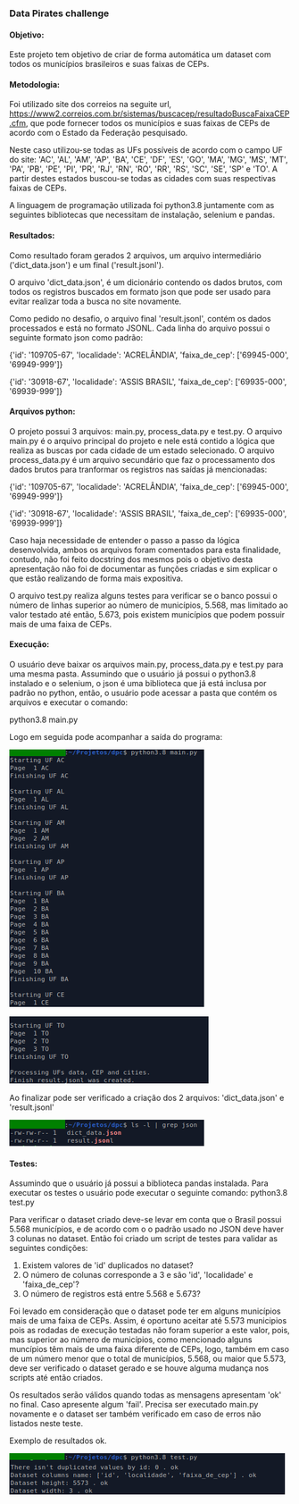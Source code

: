 ### Data Pirates challenge

#### Objetivo:

Este projeto tem objetivo de criar de forma automática um dataset com todos os municípios brasileiros e suas faixas de CEPs.


#### Metodologia:

Foi utilizado site dos correios na seguite url, https://www2.correios.com.br/sistemas/buscacep/resultadoBuscaFaixaCEP.cfm, que pode fornecer todos os municípios e suas faixas de CEPs de acordo com o Estado da Federação pesquisado.

Neste caso utilizou-se todas as UFs possíveis de acordo com o campo UF do site: 'AC', 'AL', 'AM', 'AP', 'BA', 'CE', 'DF', 'ES', 'GO', 'MA', 'MG', 'MS', 'MT', 'PA', 'PB', 'PE', 'PI', 'PR', 'RJ', 'RN', 'RO', 'RR', 'RS', 'SC', 'SE', 'SP' e 'TO'. 
A partir destes estados buscou-se todas as cidades com suas respectivas faixas de CEPs.

A linguagem de programação utilizada foi python3.8 juntamente com as seguintes bibliotecas que necessitam de instalação, selenium e pandas.


#### Resultados:

Como resultado foram gerados 2 arquivos, um arquivo intermediário ('dict_data.json') e um final ('result.jsonl').

O arquivo 'dict_data.json', é um dicionário contendo os dados brutos, com todos os registros buscados em formato json que pode ser usado para evitar realizar toda a busca no site novamente.

Como pedido no desafio, o arquivo final 'result.jsonl', contém os dados processados e está no formato JSONL. Cada linha do arquivo possui o seguinte formato json como padrão:

{'id': '109705-67', 'localidade': 'ACRELÂNDIA', 'faixa_de_cep': ['69945-000', '69949-999']}

{'id': '30918-67', 'localidade': 'ASSIS BRASIL', 'faixa_de_cep': ['69935-000', '69939-999']}

#### Arquivos python:

O projeto possui 3 arquivos: main.py, process_data.py e test.py.
O arquivo main.py é o arquivo principal do projeto e nele está contido a lógica que realiza as buscas por cada cidade de um estado selecionado.
O arquivo process_data.py é um arquivo secundário que faz o processamento dos dados brutos para tranformar os registros nas saídas já mencionadas:

{'id': '109705-67', 'localidade': 'ACRELÂNDIA', 'faixa_de_cep': ['69945-000', '69949-999']}

{'id': '30918-67', 'localidade': 'ASSIS BRASIL', 'faixa_de_cep': ['69935-000', '69939-999']}

Caso haja necessidade de entender o passo a passo da lógica desenvolvida, ambos os arquivos foram comentados para esta finalidade, contudo, não foi feito docstring dos mesmos pois o objetivo desta apresentação não foi de documentar as funções criadas e sim explicar o que estão realizando de forma mais expositiva.

O arquivo test.py realiza alguns testes para verificar se o banco possui o número de linhas superior ao número de municípios, 5.568, mas limitado ao valor testado até então, 5.673, pois existem municípios que podem possuir mais de uma faixa de CEPs.


#### Execução:

O usuário deve baixar os arquivos main.py, process_data.py e test.py para uma mesma pasta.
Assumindo que o usuário já possui o python3.8 instalado e o selenium, o json é uma biblioteca que já está inclusa por padrão no python, então, o usuário pode acessar a pasta que contém os arquivos e executar o comando:

python3.8 main.py

Logo em seguida pode acompanhar a saída do programa:

![inicio.png <](https://github.com/davidkviana/dpc/blob/master/inicio.png)

![fim.png <](https://github.com/davidkviana/dpc/blob/master/fim.png)



Ao finalizar pode ser verificado a criação dos 2 arquivos: 'dict_data.json' e 'result.jsonl'

![results.png <](https://github.com/davidkviana/dpc/blob/master/results.png)

#### Testes:

Assumindo que o usuário já possui a biblioteca pandas instalada.
Para executar os testes o usuário pode executar o seguinte comando: 
python3.8 test.py

Para verificar o dataset criado deve-se levar em conta que o Brasil possui 5.568 municípios, e de acordo com o o padrão usado no JSON deve haver 3 colunas no dataset. Então foi criado um script de testes para validar as seguintes condições:


1. Existem valores de 'id' duplicados no dataset?
2. O número de colunas corresponde a 3 e são 'id', 'localidade' e 'faixa_de_cep'?
3. O número de registros está entre 5.568 e 5.673?


Foi levado em consideração que o dataset pode ter em alguns municípios mais de uma faixa de CEPs. Assim, é oportuno aceitar até 5.573 municipios pois as rodadas de execução testadas não foram superior a este valor, pois, mas superior ao número de municípios, como mencionado alguns muncípios têm mais de uma faixa diferente de CEPs, logo, também em caso de um número menor que o total de municípios, 5.568, ou maior que 5.573, deve ser verificado o dataset gerado e se houve alguma mudança nos scripts até então criados.

Os resultados serão válidos quando todas as mensagens apresentam 'ok' no final. Caso apresente algum 'fail'. Precisa ser executado main.py novamente e o dataset ser também verificado em caso de erros não listados neste teste.

Exemplo de resultados ok.

![test.png <](https://github.com/davidkviana/dpc/blob/master/test.png)


